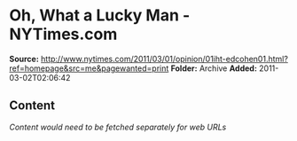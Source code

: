 # Oh, What a Lucky Man - NYTimes.com

**Source:** http://www.nytimes.com/2011/03/01/opinion/01iht-edcohen01.html?ref=homepage&src=me&pagewanted=print
**Folder:** Archive
**Added:** 2011-03-02T02:06:42




## Content
*Content would need to be fetched separately for web URLs*
